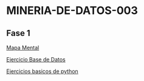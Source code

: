 # MINERIA-DE-DATOS-003

## Fase 1

[Mapa Mental](https://github.com/MelenieTrevino/MINERIA-DE-DATOS-003/blob/main/MapaMental_1_1806559.pdf)


[Ejercicio Base de Datos](https://github.com/SahoriRamirez/MineriaDeDatos/blob/main/Ej1_BaseDatos_4.pdf)


[Ejercicios basicos de python](https://github.com/MelenieTrevino/MINERIA-DE-DATOS-003/blob/main/Ej_Python_1806559.ipynb)
